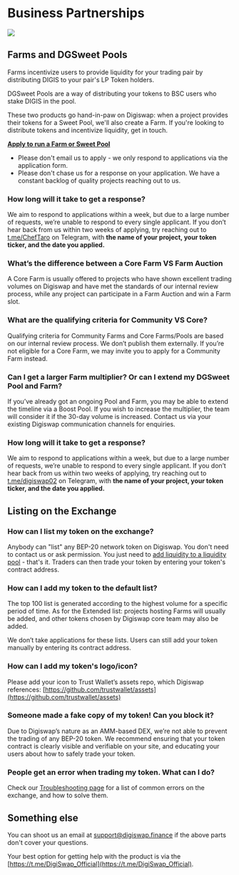 # Business Partnerships

![](<../.gitbook/assets/docs masthead (21).png>)

## Farms and DGSweet Pools

Farms incentivize users to provide liquidity for your trading pair by distributing DIGIS to your pair's LP Token holders.

DGSweet Pools are a way of distributing your tokens to BSC users who stake DIGIS in the pool.

These two products go hand-in-paw on Digiswap: when a project provides their tokens for a Sweet Pool, we'll also create a Farm. If you're looking to distribute tokens and incentivize liquidity, get in touch.

**​**[**Apply to run a Farm or Sweet Pool**](https://docs.google.com/forms/d/e/1FAIpQLSfQNsAfh98SAfcqJKR3is2hdvMRdnvfd2F3Hql96vXHgIi3Bw/viewform)**​**

* Please don't email us to apply - we only respond to applications via the application form.&#x20;
* Please don't chase us for a response on your application. We have a constant backlog of quality projects reaching out to us.

### How long will it take to get a response?

We aim to respond to applications within a week, but due to a large number of requests, we’re unable to respond to every single applicant. If you don’t hear back from us within two weeks of applying, try reaching out to[ t.me/ChefTaro](https://t.me/ChefTaro) on Telegram, with **the name of your project, your token ticker, and the date you applied.**

### What’s the difference between a Core Farm VS Farm Auction

A Core Farm is usually offered to projects who have shown excellent trading volumes on Digiswap and have met the standards of our internal review process, while any project can participate in a Farm Auction and win a Farm slot.

### What are the qualifying criteria for Community VS Core?

Qualifying criteria for Community Farms and Core Farms/Pools are based on our internal review process. We don’t publish them externally. If you’re not eligible for a Core Farm, we may invite you to apply for a Community Farm instead.

### Can I get a larger Farm multiplier? Or can I extend my DGSweet Pool and Farm?

If you’ve already got an ongoing Pool and Farm, you may be able to extend the timeline via a Boost Pool. If you wish to increase the multiplier, the team will consider it if the 30-day volume is increased. Contact us via your existing Digiswap communication channels for enquiries.

### How long will it take to get a response?

We aim to respond to applications within a week, but due to a large number of requests, we’re unable to respond to every single applicant. If you don’t hear back from us within two weeks of applying, try reaching out to[ t.me/digiswap02](https://t.me/digiswap02) on Telegram, with **the name of your project, your token ticker, and the date you applied.**

## Listing on the Exchange <a href="#exchange" id="exchange"></a>

### How can I list my token on the exchange?

Anybody can "list" any BEP-20 network token on Digiswap. You don't need to contact us or ask permission. You just need to [add liquidity to a liquidity pool](../products/digiswap-exchange/digiswap-pools.md) - that's it. Traders can then trade your token by entering your token's contract address.

### How can I add my token to the default list?

The top 100 list is generated according to the highest volume for a specific period of time. As for the Extended list: projects hosting Farms will usually be added, and other tokens chosen by Digiswap core team may also be added.

We don’t take applications for these lists. Users can still add your token manually by entering its contract address.

### How can I add my token's logo/icon?

Please add your icon to Trust Wallet’s assets repo, which Digiswap references: [https://github.com/trustwallet/assets](https://github.com/trustwallet/assets)

### Someone made a fake copy of my token! Can you block it?

Due to Digiswap’s nature as an AMM-based DEX, we’re not able to prevent the trading of any BEP-20 token. We recommend ensuring that your token contract is clearly visible and verifiable on your site, and educating your users about how to safely trade your token.

### People get an error when trading my token. What can I do?

Check our [Troubleshooting page](../help/troubleshooting.md) for a list of common errors on the exchange, and how to solve them.

## Something else

You can shoot us an email at support@digiswap.finance if the above parts don't cover your questions.

Your best option for getting help with the product is via the [https://t.me/DigiSwap_Official](https://t.me/DigiSwap_Official).
